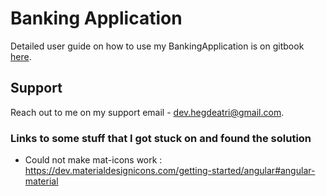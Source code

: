 # Banking Application

Detailed user guide on how to use my BankingApplication is on gitbook [here](https://hegdeatri.gitbook.io/computer-science-nea/).

## Support

Reach out to me on my support email - dev.hegdeatri@gmail.com.

### Links to some stuff that I got stuck on and found the solution

- Could not make mat-icons work : <https://dev.materialdesignicons.com/getting-started/angular#angular-material>
